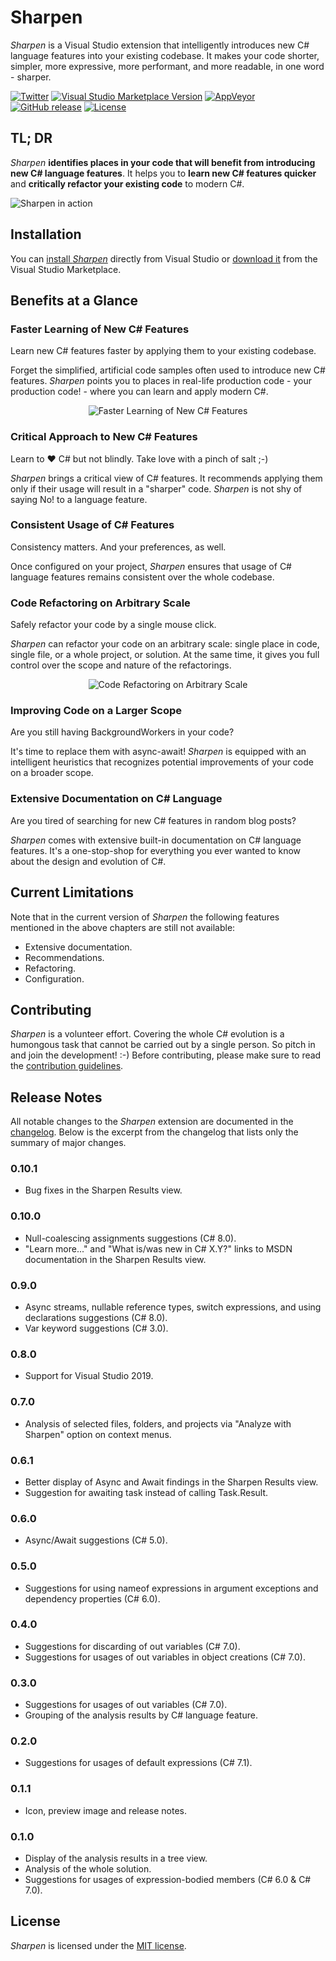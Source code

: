 # Sharpen
*Sharpen* is a Visual Studio extension that intelligently introduces new C# language features into your existing codebase. It makes your code shorter, simpler, more expressive, more performant, and more readable, in one word - sharper.

[![Twitter](https://img.shields.io/badge/twitter-sharpenrocks-brightgreen.svg?logo=twitter)](https://twitter.com/sharpenrocks)
[![Visual Studio Marketplace Version](https://img.shields.io/visual-studio-marketplace/v/ironcev.sharpen?color=green&label=visual%20studio%20marketplace)](https://marketplace.visualstudio.com/items?itemName=ironcev.sharpen)
[![AppVeyor](https://img.shields.io/appveyor/ci/ironcev/sharpen.svg)](https://ci.appveyor.com/project/ironcev/sharpen)
[![GitHub release](https://img.shields.io/github/release/ironcev/sharpen/all.svg)](https://github.com/ironcev/sharpen/releases)
[![License](https://img.shields.io/github/license/ironcev/sharpen.svg)](https://github.com/ironcev/sharpen/blob/master/LICENSE)

## TL; DR
*Sharpen* **identifies places in your code that will benefit from introducing new C# language features**. It helps you to **learn new C# features quicker** and **critically refactor your existing code** to modern C#.

![Sharpen in action](https://raw.githubusercontent.com/ironcev/sharpen/master/images/demo.gif)

## Installation

You can [install *Sharpen*](https://github.com/sharpenrocks/Sharpen/wiki/Installing-Sharpen) directly from Visual Studio or [download it](https://marketplace.visualstudio.com/items?itemName=ironcev.sharpen) from the Visual Studio Marketplace.

## Benefits at a Glance

### Faster Learning of New C# Features
Learn new C# features faster by applying them to your existing codebase.

Forget the simplified, artificial code samples often used to introduce new C# features. *Sharpen* points you to places in real-life production code - your production code! - where you can learn and apply modern C#.

<p align="center">
    <img src="https://raw.githubusercontent.com/ironcev/sharpen/master/images/faster-learning-of-new-csharp-features.png" alt="Faster Learning of New C# Features" style="max-width:100%;">
</p>

### Critical Approach to New C# Features
Learn to ❤ C# but not blindly. Take love with a pinch of salt ;-)

*Sharpen* brings a critical view of C# features. It recommends applying them only if their usage will result in a "sharper" code. *Sharpen* is not shy of saying No! to a language feature.

### Consistent Usage of C# Features
Consistency matters. And your preferences, as well.

Once configured on your project, *Sharpen* ensures that usage of C# language features remains consistent over the whole codebase.

### Code Refactoring on Arbitrary Scale
Safely refactor your code by a single mouse click.

*Sharpen* can refactor your code on an arbitrary scale: single place in code, single file, or a whole project, or solution. At the same time, it gives you full control over the scope and nature of the refactorings.

<p align="center">
    <img src="https://raw.githubusercontent.com/ironcev/sharpen/master/images/code-refactoring-on-arbitrary-scale.png" alt="Code Refactoring on Arbitrary Scale" style="max-width:100%;">
</p>

### Improving Code on a Larger Scope
Are you still having BackgroundWorkers in your code?

It's time to replace them with async-await! *Sharpen* is equipped with an intelligent heuristics that recognizes potential improvements of your code on a broader scope.

### Extensive Documentation on C# Language
Are you tired of searching for new C# features in random blog posts?

*Sharpen* comes with extensive built-in documentation on C# language features. It's a one-stop-shop for everything you ever wanted to know about the design and evolution of C#.

## Current Limitations
Note that in the current version of *Sharpen* the following features mentioned in the above chapters are still not available:

- Extensive documentation.
- Recommendations.
- Refactoring.
- Configuration.

## Contributing
*Sharpen* is a volunteer effort. Covering the whole C# evolution is a humongous task that cannot be carried out by a single person. So pitch in and join the development! :-) Before contributing, please make sure to read the [contribution guidelines](CONTRIBUTING.md).

## Release Notes
All notable changes to the *Sharpen* extension are documented in the [changelog](https://github.com/ironcev/sharpen/blob/master/CHANGELOG.md). Below is the excerpt from the changelog that lists only the summary of major changes.

### 0.10.1
- Bug fixes in the Sharpen Results view.

### 0.10.0
- Null-coalescing assignments suggestions (C# 8.0).
- "Learn more..." and "What is/was new in C# X.Y?" links to MSDN documentation in the Sharpen Results view.

### 0.9.0
- Async streams, nullable reference types, switch expressions, and using declarations suggestions (C# 8.0).
- Var keyword suggestions (C# 3.0).

### 0.8.0
- Support for Visual Studio 2019.

### 0.7.0
- Analysis of selected files, folders, and projects via "Analyze with Sharpen" option on context menus.

### 0.6.1
- Better display of Async and Await findings in the Sharpen Results view.
- Suggestion for awaiting task instead of calling Task.Result.

### 0.6.0
- Async/Await suggestions (C# 5.0).

### 0.5.0
- Suggestions for using nameof expressions in argument exceptions and dependency properties (C# 6.0).

### 0.4.0
- Suggestions for discarding of out variables (C# 7.0).
- Suggestions for usages of out variables in object creations (C# 7.0).

### 0.3.0
- Suggestions for usages of out variables (C# 7.0).
- Grouping of the analysis results by C# language feature.

### 0.2.0
- Suggestions for usages of default expressions (C# 7.1).

### 0.1.1
- Icon, preview image and release notes.

### 0.1.0
- Display of the analysis results in a tree view.
- Analysis of the whole solution.
- Suggestions for usages of expression-bodied members (C# 6.0 & C# 7.0).

## License
*Sharpen* is licensed under the [MIT license](https://github.com/ironcev/sharpen/blob/master/LICENSE).
